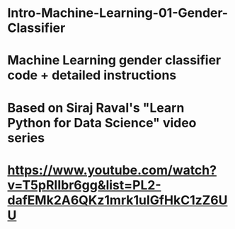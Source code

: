 # Intro-Machine-Learning-01-Gender-Classifier
# Machine Learning gender classifier code + detailed instructions 
# Based on Siraj Raval's "Learn Python for Data Science" video series
# https://www.youtube.com/watch?v=T5pRlIbr6gg&list=PL2-dafEMk2A6QKz1mrk1uIGfHkC1zZ6UU
